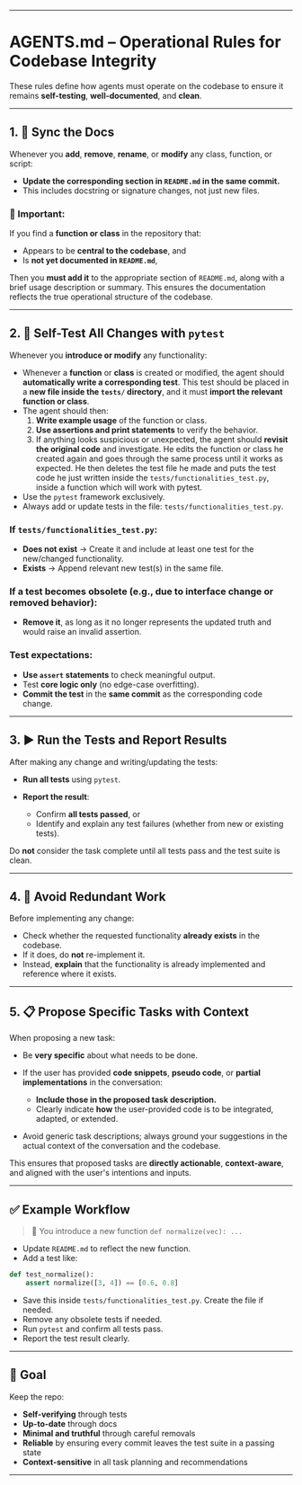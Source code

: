 
---

# AGENTS.md – Operational Rules for Codebase Integrity

These rules define how agents must operate on the codebase to ensure it remains **self-testing**, **well-documented**, and **clean**.

---

## 1. 🧾 Sync the Docs

Whenever you **add**, **remove**, **rename**, or **modify** any class, function, or script:

* **Update the corresponding section in `README.md` in the same commit.**
* This includes docstring or signature changes, not just new files.

### 📌 Important:

If you find a **function or class** in the repository that:

* Appears to be **central to the codebase**, and
* Is **not yet documented in `README.md`**,

Then you **must add it** to the appropriate section of `README.md`, along with a brief usage description or summary. This ensures the documentation reflects the true operational structure of the codebase.

---

## 2. 🧪 Self-Test All Changes with `pytest`

Whenever you **introduce or modify** any functionality:

* Whenever a **function** or **class** is created or modified, the agent should **automatically write a corresponding test**. This test should be placed in a **new file inside the `tests/` directory**, and it must **import the relevant function or class**.
* The agent should then:
    1. **Write example usage** of the function or class.
    2. **Use assertions and print statements** to verify the behavior.
    3. If anything looks suspicious or unexpected, the agent should **revisit the original code** and investigate. He edits the function or class he created again and goes through the same process until it works as expected. He then deletes the test file he made and puts the test code he just written inside the `tests/functionalities_test.py`, inside a function which will work with pytest.
* Use the `pytest` framework exclusively.
* Always add or update tests in the file:
  `tests/functionalities_test.py`.

### If `tests/functionalities_test.py`:

* **Does not exist** → Create it and include at least one test for the new/changed functionality.
* **Exists** → Append relevant new test(s) in the same file.

### If a test becomes **obsolete** (e.g., due to interface change or removed behavior):

* **Remove it**, as long as it no longer represents the updated truth and would raise an invalid assertion.

### Test expectations:

* **Use `assert` statements** to check meaningful output.
* Test **core logic only** (no edge-case overfitting).
* **Commit the test** in the **same commit** as the corresponding code change.

---

## 3. ▶️ Run the Tests and Report Results

After making any change and writing/updating the tests:

* **Run all tests** using `pytest`.
* **Report the result**:

  * Confirm **all tests passed**, or
  * Identify and explain any test failures (whether from new or existing tests).

Do **not** consider the task complete until all tests pass and the test suite is clean.

---

## 4. 🔁 Avoid Redundant Work

Before implementing any change:

* Check whether the requested functionality **already exists** in the codebase.
* If it does, do **not** re-implement it.
* Instead, **explain** that the functionality is already implemented and reference where it exists.

---

## 5. 📋 Propose Specific Tasks with Context

When proposing a new task:

* Be **very specific** about what needs to be done.
* If the user has provided **code snippets**, **pseudo code**, or **partial implementations** in the conversation:

  * **Include those in the proposed task description.**
  * Clearly indicate **how** the user-provided code is to be integrated, adapted, or extended.
* Avoid generic task descriptions; always ground your suggestions in the actual context of the conversation and the codebase.

This ensures that proposed tasks are **directly actionable**, **context-aware**, and aligned with the user's intentions and inputs.

---

## ✅ Example Workflow

> 🔧 You introduce a new function `def normalize(vec): ...`

* Update `README.md` to reflect the new function.
* Add a test like:

```python
def test_normalize():
    assert normalize([3, 4]) == [0.6, 0.8]
```

* Save this inside `tests/functionalities_test.py`. Create the file if needed.
* Remove any obsolete tests if needed.
* Run `pytest` and confirm all tests pass.
* Report the test result clearly.

---

## 🎯 Goal

Keep the repo:

* **Self-verifying** through tests
* **Up-to-date** through docs
* **Minimal and truthful** through careful removals
* **Reliable** by ensuring every commit leaves the test suite in a passing state
* **Context-sensitive** in all task planning and recommendations

---

